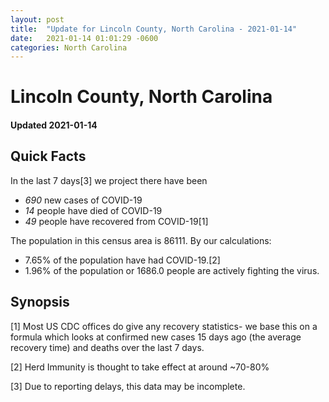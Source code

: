 ```yaml
---
layout: post
title:  "Update for Lincoln County, North Carolina - 2021-01-14"
date:   2021-01-14 01:01:29 -0600
categories: North Carolina
---
```


# Lincoln County, North Carolina
#### Updated 2021-01-14

## Quick Facts

In the last 7 days[3] we project there have been
- *690* new cases of COVID-19
- *14* people have died of COVID-19
- *49* people have recovered from COVID-19[1]

The population in this census area is 86111. By our calculations:
- 7.65% of the population have had COVID-19.[2]
- 1.96% of the population or 1686.0 people are actively fighting the virus.

## Synopsis




[1] Most US CDC offices do give any recovery statistics- we base this on a formula which looks at confirmed new cases
15 days ago (the average recovery time) and deaths over the last 7 days.

[2] Herd Immunity is thought to take effect at around ~70-80%

[3] Due to reporting delays, this data may be incomplete.
 
    